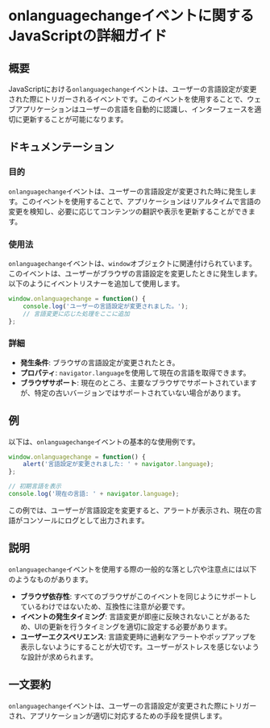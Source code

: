 <!--
Meta Description: # onlanguagechangeイベントに関するJavaScriptの詳細ガイド ## 概要 JavaScriptにおける`onlanguagechange`イベントは、ユーザーの言語設定が変更された際にトリガーされるイベントです。このイベントを使用することで、ウェブアプリケーションはユーザーの...
Meta Keywords: onlanguagechange, イベントは, window, navigator, language
-->

# onlanguagechangeイベントに関するJavaScriptの詳細ガイド

## 概要
JavaScriptにおける`onlanguagechange`イベントは、ユーザーの言語設定が変更された際にトリガーされるイベントです。このイベントを使用することで、ウェブアプリケーションはユーザーの言語を自動的に認識し、インターフェースを適切に更新することが可能になります。

## ドキュメンテーション
### 目的
`onlanguagechange`イベントは、ユーザーの言語設定が変更された時に発生します。このイベントを使用することで、アプリケーションはリアルタイムで言語の変更を検知し、必要に応じてコンテンツの翻訳や表示を更新することができます。

### 使用法
`onlanguagechange`イベントは、`window`オブジェクトに関連付けられています。このイベントは、ユーザーがブラウザの言語設定を変更したときに発生します。以下のようにイベントリスナーを追加して使用します。

```javascript
window.onlanguagechange = function() {
    console.log('ユーザーの言語設定が変更されました。');
    // 言語変更に応じた処理をここに追加
};
```

### 詳細
- **発生条件**: ブラウザの言語設定が変更されたとき。
- **プロパティ**: `navigator.language`を使用して現在の言語を取得できます。
- **ブラウザサポート**: 現在のところ、主要なブラウザでサポートされていますが、特定の古いバージョンではサポートされていない場合があります。

## 例
以下は、`onlanguagechange`イベントの基本的な使用例です。

```javascript
window.onlanguagechange = function() {
    alert('言語設定が変更されました: ' + navigator.language);
};

// 初期言語を表示
console.log('現在の言語: ' + navigator.language);
```

この例では、ユーザーが言語設定を変更すると、アラートが表示され、現在の言語がコンソールにログとして出力されます。

## 説明
`onlanguagechange`イベントを使用する際の一般的な落とし穴や注意点には以下のようなものがあります。

- **ブラウザ依存性**: すべてのブラウザがこのイベントを同じようにサポートしているわけではないため、互換性に注意が必要です。
- **イベントの発生タイミング**: 言語変更が即座に反映されないことがあるため、UIの更新を行うタイミングを適切に設定する必要があります。
- **ユーザーエクスペリエンス**: 言語変更時に過剰なアラートやポップアップを表示しないようにすることが大切です。ユーザーがストレスを感じないような設計が求められます。

## 一文要約
`onlanguagechange`イベントは、ユーザーの言語設定が変更された際にトリガーされ、アプリケーションが適切に対応するための手段を提供します。